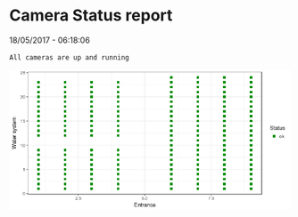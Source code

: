 Camera Status report
================
18/05/2017 - 06:18:06

    All cameras are up and running

![](camreport_files/figure-markdown_github/unnamed-chunk-2-1.png)

